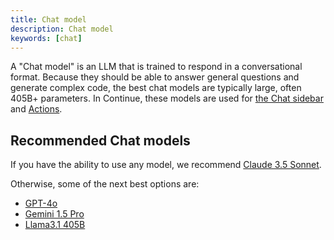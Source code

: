```yaml
---
title: Chat model
description: Chat model
keywords: [chat]
---
```


A "Chat model" is an LLM that is trained to respond in a conversational format. Because they should be able to answer general questions and generate complex code, the best chat models are typically large, often 405B+ parameters. In Continue, these models are used for [the Chat sidebar](../../docs/chat/how-to-use-it.md) and [Actions](../../docs/actions/how-to-use-them.md).

## Recommended Chat models

If you have the ability to use any model, we recommend [Claude 3.5 Sonnet](../model-providers/top-level/anthropic.md).

Otherwise, some of the next best options are:

- [GPT-4o](../model-providers/top-level/openai.md)
- [Gemini 1.5 Pro](../model-providers/top-level/gemini.md)
- [Llama3.1 405B](../tutorials/llama3.1.md)
